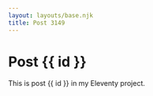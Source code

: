 ```yaml
---
layout: layouts/base.njk
title: Post 3149
---
```


# Post {{ id }}

This is post {{ id }} in my Eleventy project.
